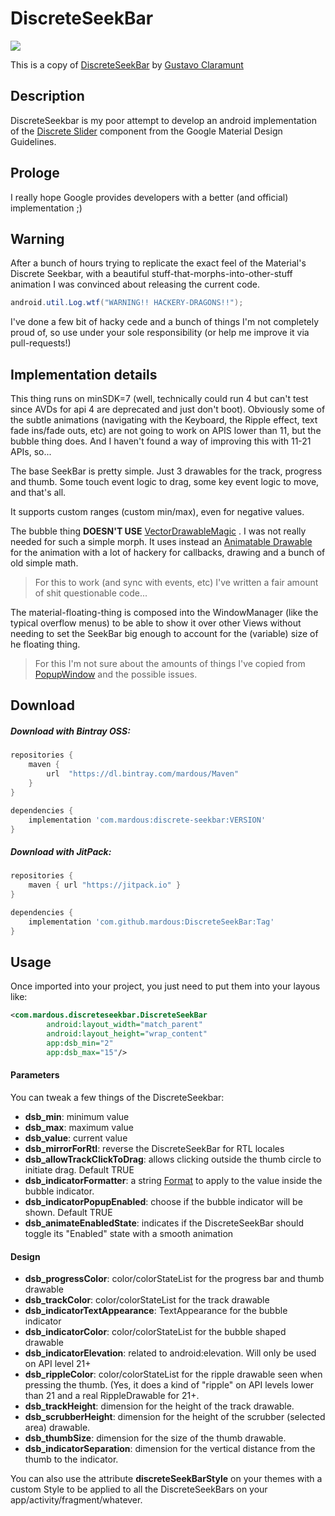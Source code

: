 # DiscreteSeekBar

[![](https://jitpack.io/v/mardous/DiscreteSeekBar.svg)](https://jitpack.io/#mardous/DiscreteSeekBar)

This is a copy of [DiscreteSeekBar](https://github.com/AnderWeb/discreteSeekBar) by [Gustavo Claramunt](https://github.com/AnderWeb)

## Description
DiscreteSeekbar is my poor attempt to develop an android implementation of the [Discrete Slider] component from the Google Material Design Guidelines.

## Prologe
I really hope Google provides developers with a better (and official) implementation ;)

## Warning
After a bunch of hours trying to replicate the exact feel of the Material's Discrete Seekbar, with a beautiful stuff-that-morphs-into-other-stuff animation I was convinced about releasing the current code.

```java
android.util.Log.wtf("WARNING!! HACKERY-DRAGONS!!");
```
I've done a few bit of hacky cede and a bunch of things I'm not completely proud of, so use under your sole responsibility (or help me improve it via pull-requests!)

## Implementation details
This thing runs on minSDK=7 (well, technically could run 4 but can't test since AVDs for api 4 are deprecated and just don't boot).
Obviously some of the subtle animations (navigating with the Keyboard, the Ripple effect, text fade ins/fade outs, etc) are not going to work on APIS lower than 11, but the bubble thing does. And I haven't found a way of improving this with 11-21 APIs, so...

The base SeekBar is pretty simple. Just 3 drawables for the track, progress and thumb. Some touch event logic to drag, some key event logic to move, and that's all.

It supports custom ranges (custom min/max), even for negative values.

The bubble thing **DOESN'T USE** [VectorDrawableMagic] . I was not really needed for such a simple morph. It uses instead an [Animatable Drawable] for the animation with a lot of hackery for callbacks, drawing and a bunch of old simple math.

>For this to work (and sync with events, etc) I've written a fair amount of shit questionable code...

The material-floating-thing is composed into the WindowManager (like the typical overflow menus) to be able to show it over other Views without needing to set the SeekBar big enough to account for the (variable) size of he floating thing.

>For this I'm not sure about the amounts of things I've copied from [PopupWindow] and the possible issues.

## Download
##### Download with Bintray OSS:

```groovy
repositories {
    maven {
        url  "https://dl.bintray.com/mardous/Maven"
    }
}

dependencies {
    implementation 'com.mardous:discrete-seekbar:VERSION'
}
```

##### Download with JitPack:
```groovy
repositories {
    maven { url "https://jitpack.io" }
}

dependencies {
    implementation 'com.github.mardous:DiscreteSeekBar:Tag'
}
```

## Usage
Once imported into your project, you just need to put them into your layous like:

```xml
<com.mardous.discreteseekbar.DiscreteSeekBar
        android:layout_width="match_parent"
        android:layout_height="wrap_content"
        app:dsb_min="2"
        app:dsb_max="15"/>
```

#### Parameters
You can tweak a few things of the DiscreteSeekbar:

* **dsb_min**: minimum value
* **dsb_max**: maximum value
* **dsb_value**: current value
* **dsb_mirrorForRtl**: reverse the DiscreteSeekBar for RTL locales
* **dsb_allowTrackClickToDrag**: allows clicking outside the thumb circle to initiate drag. Default TRUE
* **dsb_indicatorFormatter**: a string [Format] to apply to the value inside the bubble indicator.
* **dsb_indicatorPopupEnabled**: choose if the bubble indicator will be shown. Default TRUE 
* **dsb_animateEnabledState**: indicates if the DiscreteSeekBar should toggle its "Enabled" state with a smooth animation

#### Design
 
* **dsb_progressColor**: color/colorStateList for the progress bar and thumb drawable
* **dsb_trackColor**: color/colorStateList for the track drawable
* **dsb_indicatorTextAppearance**: TextAppearance for the bubble indicator
* **dsb_indicatorColor**: color/colorStateList for the bubble shaped drawable
* **dsb_indicatorElevation**: related to android:elevation. Will only be used on API level 21+
* **dsb_rippleColor**: color/colorStateList for the ripple drawable seen when pressing the thumb. (Yes, it does a kind of "ripple" on API levels lower than 21 and a real RippleDrawable for 21+.
* **dsb_trackHeight**: dimension for the height of the track drawable.
* **dsb_scrubberHeight**: dimension for the height of the scrubber (selected area) drawable.
* **dsb_thumbSize**: dimension for the size of the thumb drawable.
* **dsb_indicatorSeparation**: dimension for the vertical distance from the thumb to the indicator. 

You can also use the attribute **discreteSeekBarStyle** on your themes with a custom Style to be applied to all the DiscreteSeekBars on your app/activity/fragment/whatever.

[Discrete Slider]:http://www.google.com/design/spec/components/sliders.html#sliders-discrete-slider
[VectorDrawableMagic]:https://developer.android.com/reference/android/graphics/drawable/AnimatedVectorDrawable.html
[Animatable Drawable]:https://developer.android.com/reference/android/graphics/drawable/Animatable.html
[PopupWindow]:https://developer.android.com/reference/android/widget/PopupWindow.html
[Format]:https://developer.android.com/reference/java/util/Formatter.html


